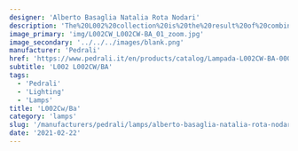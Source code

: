 ```yaml
---
designer: 'Alberto Basaglia Natalia Rota Nodari'
description: 'The%20L002%20collection%20is%20the%20result%20of%20combining%20two%20moulded%20polycarbonate%20shells%20and%20it%20stands%20out%20for%20its%20soft%20and%20sinuous%20shapes.%20Suspension%20lamp%20with%20two%20injection%20moulded%20polycarbonate%20diffusers%20%D8%20520mm.%20The%20lenght%20of%20the%20cable%20can%20be%203000%2C%206000%2C%208000%20mm%20with%202%2C%204%2C%205%20cable%20clamps.'
image_primary: 'img/L002CW_L002CW-BA_01_zoom.jpg'
image_secondary: '../../../images/blank.png'
manufacturer: 'Pedrali'
href: 'https://www.pedrali.it/en/products/catalog/Lampada-L002CW-BA-00001/'
subtitle: 'L002 L002CW/BA'
tags:
  - 'Pedrali'
  - 'Lighting'
  - 'Lamps'
title: 'L002Cw/Ba'
category: 'lamps'
slug: '/manufacturers/pedrali/lamps/alberto-basaglia-natalia-rota-nodari-l-002-cw-ba'
date: '2021-02-22'
---
```


